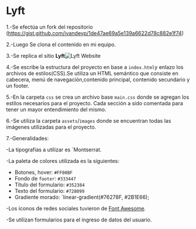 # Lyft
1.-Se efectúa un fork del repositorio (https://gist.github.com/ivandevp/1de47ae69a5e139a6622d78c882e1f74)

2.-Luego Se clona el contenido en mi equipo.

3.-Se replica el sitio **Lyft**![Lyft Website](docs/fullpage.png)

4.-Se escribe la estructura del proyecto en base a `index.html`y enlazo los archivos de estilos(CSS).Se utiliza un HTML semántico que consiste en cabecera, menú de navegación,contenido principal, contenido secundario y un footer.

5.-En la carpeta `css` se crea un archivo base `main.css` donde se agregan los estilos necesarios para el proyecto. Cada sección a sido comentada para tener un mayor entendimiento del mismo.

6.-Se utiliza la carpeta `assets`/`images` donde se encuentran todas las imágenes utilizadas para el proyecto.

7.-Generalidades:

-La tipografías a utilizar es `Montserrat.

-La paleta de colores utilizada es la siguientes:
- Botones, hover: `#FF00BF`
- Fondo de `footer`: `#333447`
- Título del formulario: `#352384`
- Texto del formulario: `#728099`
- Gradiente morado: `linear-gradient(#76278F, #2B1E66);

-Los íconos de redes sociales tuvieron de [Font Awesome](http://fontawesome.io/).

-Se utilizan formularios para el ingreso de datos del usuario.
